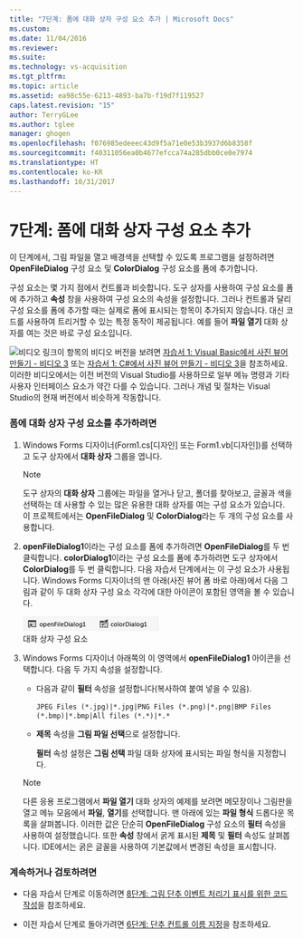 ```yaml
---
title: "7단계: 폼에 대화 상자 구성 요소 추가 | Microsoft Docs"
ms.custom: 
ms.date: 11/04/2016
ms.reviewer: 
ms.suite: 
ms.technology: vs-acquisition
ms.tgt_pltfrm: 
ms.topic: article
ms.assetid: ea98c55e-6213-4893-ba7b-f19d7f119527
caps.latest.revision: "15"
author: TerryGLee
ms.author: tglee
manager: ghogen
ms.openlocfilehash: f076985edeeec43d9f5a71e0e53b3937d6b8358f
ms.sourcegitcommit: f40311056ea0b4677efcca74a285dbb0ce0e7974
ms.translationtype: HT
ms.contentlocale: ko-KR
ms.lasthandoff: 10/31/2017
---
```

# <a name="step-7-add-dialog-components-to-your-form"></a>7단계: 폼에 대화 상자 구성 요소 추가
이 단계에서, 그림 파일을 열고 배경색을 선택할 수 있도록 프로그램을 설정하려면 **OpenFileDialog** 구성 요소 및 **ColorDialog** 구성 요소를 폼에 추가합니다.  
  
 구성 요소는 몇 가지 점에서 컨트롤과 비슷합니다. 도구 상자를 사용하여 구성 요소를 폼에 추가하고 **속성** 창을 사용하여 구성 요소의 속성을 설정합니다. 그러나 컨트롤과 달리 구성 요소를 폼에 추가할 때는 실제로 폼에 표시되는 항목이 추가되지 않습니다. 대신 코드를 사용하여 트리거할 수 있는 특정 동작이 제공됩니다. 예를 들어 **파일 열기** 대화 상자를 여는 것은 바로 구성 요소입니다.  
  
 ![비디오 링크](../data-tools/media/playvideo.gif "PlayVideo")이 항목의 비디오 버전을 보려면 [자습서 1: Visual Basic에서 사진 뷰어 만들기 - 비디오 3](http://go.microsoft.com/fwlink/?LinkId=205213) 또는 [자습서 1: C#에서 사진 뷰어 만들기 - 비디오 3](http://go.microsoft.com/fwlink/?LinkId=205202)을 참조하세요. 이러한 비디오에서는 이전 버전의 Visual Studio를 사용하므로 일부 메뉴 명령과 기타 사용자 인터페이스 요소가 약간 다를 수 있습니다. 그러나 개념 및 절차는 Visual Studio의 현재 버전에서 비슷하게 작동합니다.  
  
### <a name="to-add-dialog-components-to-your-form"></a>폼에 대화 상자 구성 요소를 추가하려면  
  
1.  Windows Forms 디자이너(Form1.cs[디자인] 또는 Form1.vb[디자인])를 선택하고 도구 상자에서 **대화 상자** 그룹을 엽니다.  
  
    > [!NOTE]
    >  도구 상자의 **대화 상자** 그룹에는 파일을 열거나 닫고, 폴더를 찾아보고, 글꼴과 색을 선택하는 데 사용할 수 있는 많은 유용한 대화 상자를 여는 구성 요소가 있습니다. 이 프로젝트에서는 **OpenFileDialog** 및 **ColorDialog**라는 두 개의 구성 요소를 사용합니다.  
  
2.  **openFileDialog1**이라는 구성 요소를 폼에 추가하려면 **OpenFileDialog**를 두 번 클릭합니다. **colorDialog1**이라는 구성 요소를 폼에 추가하려면 도구 상자에서 **ColorDialog**를 두 번 클릭합니다. 다음 자습서 단계에서는 이 구성 요소가 사용됩니다. Windows Forms 디자이너의 맨 아래(사진 뷰어 폼 바로 아래)에서 다음 그림과 같이 두 대화 상자 구성 요소 각각에 대한 아이콘이 포함된 영역을 볼 수 있습니다.  
  
     ![대화 상자 구성 요소](../ide/media/express_dialogsadded.png "Express_DialogsAdded")  
대화 상자 구성 요소  
  
3.  Windows Forms 디자이너 아래쪽의 이 영역에서 **openFileDialog1** 아이콘을 선택합니다. 다음 두 가지 속성을 설정합니다.  
  
    -   다음과 같이 **필터** 속성을 설정합니다(복사하여 붙여 넣을 수 있음).  
  
        ```  
        JPEG Files (*.jpg)|*.jpg|PNG Files (*.png)|*.png|BMP Files (*.bmp)|*.bmp|All files (*.*)|*.*  
        ```  
  
    -   **제목** 속성을 **그림 파일 선택**으로 설정합니다.  
  
         **필터** 속성 설정은 **그림 선택** 파일 대화 상자에 표시되는 파일 형식을 지정합니다.  
  
    > [!NOTE]
    >  다른 응용 프로그램에서 **파일 열기** 대화 상자의 예제를 보려면 메모장이나 그림판을 열고 메뉴 모음에서 **파일**, **열기**를 선택합니다. 맨 아래에 있는 **파일 형식** 드롭다운 목록을 살펴봅니다. 이러한 값은 단순히 **OpenFileDialog** 구성 요소의 **필터** 속성을 사용하여 설정했습니다. 또한 **속성** 창에서 굵게 표시된 **제목** 및 **필터** 속성도 살펴봅니다. IDE에서는 굵은 글꼴을 사용하여 기본값에서 변경된 속성을 표시합니다.  
  
### <a name="to-continue-or-review"></a>계속하거나 검토하려면  
  
-   다음 자습서 단계로 이동하려면 [8단계: 그림 단추 이벤트 처리기 표시를 위한 코드 작성](../ide/step-8-write-code-for-the-show-a-picture-button-event-handler.md)을 참조하세요.  
  
-   이전 자습서 단계로 돌아가려면 [6단계: 단추 컨트롤 이름 지정](../ide/step-6-name-your-button-controls.md)을 참조하세요.